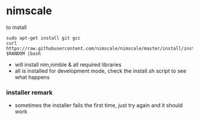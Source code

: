 # nimscale

to install
```
sudo apt-get install git gcc
curl https://raw.githubusercontent.com/nimscale/nimscale/master/install/install.sh?$RANDOM |bash
```

- will install nim,nimble & all required libraries
- all is installed for development mode, check the install.sh script to see what happens

### installer remark

- sometimes the installer fails the first time, just try again and it should work 


